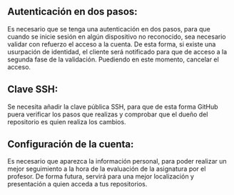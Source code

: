## Autenticación en dos pasos:
Es necesario que se tenga una autenticación en dos pasos, para que cuando se inicie sesión en algún dispositivo no reconocido, sea necesario validar con refuerzo el acceso a la cuenta. De esta forma, si existe una usurpación de identidad, el cliente será notificado para que de acceso a la segunda fase de la validación. Puediendo en este momento, cancelar el acceso.

## Clave SSH:
Se necesita añadir la clave pública SSH, para que de esta forma GitHub puera verificar los pasos que realizas y comprobar que el dueño del repositorio es quien realiza los cambios.

## Configuración de la cuenta:
Es necesario que aparezca la información personal, para poder realizar un mejor seguimiento a la hora de la evaluación de la asignatura por el profesor. De forma futura, servirá para una mejor localización y presentación a quien acceda a tus repositorios.
